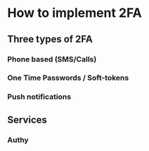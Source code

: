 # How to implement 2FA

## Three types of 2FA

### Phone based (SMS/Calls)

### One Time Passwords / Soft-tokens

### Push notifications

## Services

### Authy